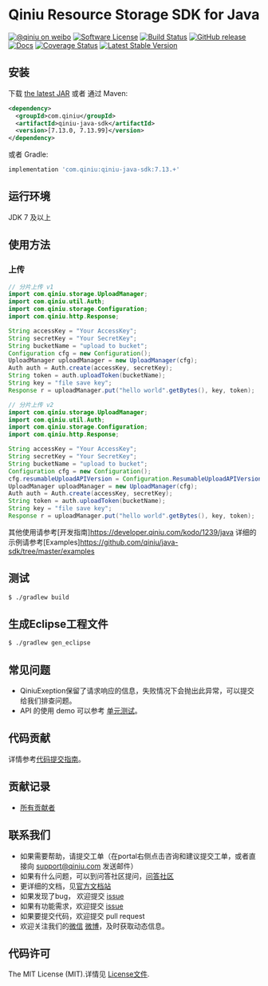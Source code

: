 # Qiniu Resource Storage SDK for Java
[![@qiniu on weibo](http://img.shields.io/badge/weibo-%40qiniutek-blue.svg)](http://weibo.com/qiniutek)
[![Software License](https://img.shields.io/badge/license-MIT-brightgreen.svg)](LICENSE)
[![Build Status](https://travis-ci.org/qiniu/java-sdk.svg)](https://travis-ci.org/qiniu/java-sdk)
[![GitHub release](https://img.shields.io/github/v/tag/qiniu/java-sdk.svg?label=release)](https://github.com/qiniu/java-sdk/releases)
[![Docs](https://img.shields.io/github/v/tag/qiniu/java-sdk.svg?label=docs&color=yellow)](https://qiniu.github.io/java-sdk/)
[![Coverage Status](https://codecov.io/gh/qiniu/java-sdk/branch/master/graph/badge.svg)](https://codecov.io/gh/qiniu/java-sdk)
[![Latest Stable Version](https://img.shields.io/maven-central/v/com.qiniu/qiniu-java-sdk.svg)](http://search.maven.org/#search%7Cga%7C1%7Cg%3A%22com.qiniu%22%20AND%20a%3A%22qiniu-java-sdk%22)
## 安装

下载 [the latest JAR][1] 或者 通过 Maven:
```xml
<dependency>
  <groupId>com.qiniu</groupId>
  <artifactId>qiniu-java-sdk</artifactId>
  <version>[7.13.0, 7.13.99]</version>
</dependency>
```
或者 Gradle:
```groovy
implementation 'com.qiniu:qiniu-java-sdk:7.13.+'
```

## 运行环境

JDK 7 及以上

## 使用方法

### 上传
```Java
// 分片上传 v1
import com.qiniu.storage.UploadManager;
import com.qiniu.util.Auth;
import com.qiniu.storage.Configuration;
import com.qiniu.http.Response;

String accessKey = "Your AccessKey";
String secretKey = "Your SecretKey";
String bucketName = "upload to bucket";
Configuration cfg = new Configuration();
UploadManager uploadManager = new UploadManager(cfg);
Auth auth = Auth.create(accessKey, secretKey);
String token = auth.uploadToken(bucketName);
String key = "file save key";
Response r = uploadManager.put("hello world".getBytes(), key, token);

// 分片上传 v2
import com.qiniu.storage.UploadManager;
import com.qiniu.util.Auth;
import com.qiniu.storage.Configuration;
import com.qiniu.http.Response;

String accessKey = "Your AccessKey";
String secretKey = "Your SecretKey";
String bucketName = "upload to bucket";
Configuration cfg = new Configuration();
cfg.resumableUploadAPIVersion = Configuration.ResumableUploadAPIVersion.V2;
UploadManager uploadManager = new UploadManager(cfg);
Auth auth = Auth.create(accessKey, secretKey);
String token = auth.uploadToken(bucketName);
String key = "file save key";
Response r = uploadManager.put("hello world".getBytes(), key, token);
```

其他使用请参考[开发指南]https://developer.qiniu.com/kodo/1239/java
详细的示例请参考[Examples]https://github.com/qiniu/java-sdk/tree/master/examples

## 测试

``` bash
$ ./gradlew build
```

## 生成Eclipse工程文件
``` bash
$ ./gradlew gen_eclipse
```

## 常见问题

- QiniuExeption保留了请求响应的信息，失败情况下会抛出此异常，可以提交给我们排查问题。
- API 的使用 demo 可以参考 [单元测试](https://github.com/qiniu/java-sdk/blob/master/src/test)。

## 代码贡献

详情参考[代码提交指南](https://github.com/qiniu/java-sdk/blob/master/CONTRIBUTING.md)。

## 贡献记录

- [所有贡献者](https://github.com/qiniu/java-sdk/contributors)

## 联系我们

- 如果需要帮助，请提交工单（在portal右侧点击咨询和建议提交工单，或者直接向 support@qiniu.com 发送邮件）
- 如果有什么问题，可以到问答社区提问，[问答社区](http://qiniu.segmentfault.com/)
- 更详细的文档，见[官方文档站](http://developer.qiniu.com/)
- 如果发现了bug， 欢迎提交 [issue](https://github.com/qiniu/java-sdk/issues)
- 如果有功能需求，欢迎提交 [issue](https://github.com/qiniu/java-sdk/issues)
- 如果要提交代码，欢迎提交 pull request
- 欢迎关注我们的[微信](http://www.qiniu.com/#weixin) [微博](http://weibo.com/qiniutek)，及时获取动态信息。

## 代码许可

The MIT License (MIT).详情见 [License文件](https://github.com/qiniu/java-sdk/blob/master/LICENSE).

[1]: https://search.maven.org/remote_content?g=com.qiniu&a=qiniu-java-sdk&v=LATEST
[2]: https://github.com/Nextpeer/okhttp
[3]: https://raw.githubusercontent.com/qiniu/java-sdk/master/libs/okhttp-2.3.0-SNAPSHOT.jar
[4]: https://raw.githubusercontent.com/qiniu/java-sdk/master/libs/okio-1.3.0-SNAPSHOT.jar
